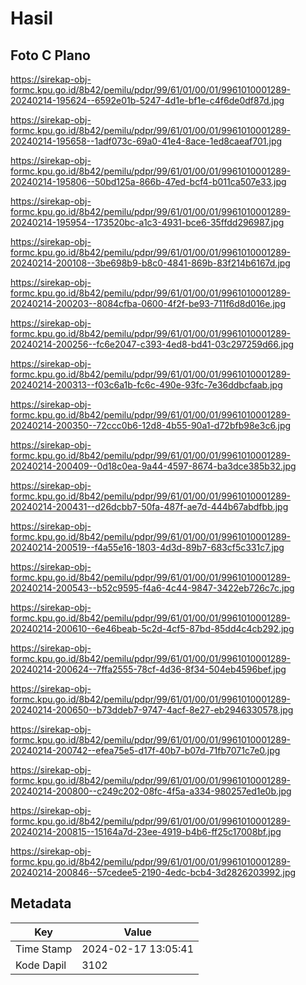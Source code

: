 # Hasil

## Foto C Plano

https://sirekap-obj-formc.kpu.go.id/8b42/pemilu/pdpr/99/61/01/00/01/9961010001289-20240214-195624--6592e01b-5247-4d1e-bf1e-c4f6de0df87d.jpg

https://sirekap-obj-formc.kpu.go.id/8b42/pemilu/pdpr/99/61/01/00/01/9961010001289-20240214-195658--1adf073c-69a0-41e4-8ace-1ed8caeaf701.jpg

https://sirekap-obj-formc.kpu.go.id/8b42/pemilu/pdpr/99/61/01/00/01/9961010001289-20240214-195806--50bd125a-866b-47ed-bcf4-b011ca507e33.jpg

https://sirekap-obj-formc.kpu.go.id/8b42/pemilu/pdpr/99/61/01/00/01/9961010001289-20240214-195954--173520bc-a1c3-4931-bce6-35ffdd296987.jpg

https://sirekap-obj-formc.kpu.go.id/8b42/pemilu/pdpr/99/61/01/00/01/9961010001289-20240214-200108--3be698b9-b8c0-4841-869b-83f214b6167d.jpg

https://sirekap-obj-formc.kpu.go.id/8b42/pemilu/pdpr/99/61/01/00/01/9961010001289-20240214-200203--8084cfba-0600-4f2f-be93-711f6d8d016e.jpg

https://sirekap-obj-formc.kpu.go.id/8b42/pemilu/pdpr/99/61/01/00/01/9961010001289-20240214-200256--fc6e2047-c393-4ed8-bd41-03c297259d66.jpg

https://sirekap-obj-formc.kpu.go.id/8b42/pemilu/pdpr/99/61/01/00/01/9961010001289-20240214-200313--f03c6a1b-fc6c-490e-93fc-7e36ddbcfaab.jpg

https://sirekap-obj-formc.kpu.go.id/8b42/pemilu/pdpr/99/61/01/00/01/9961010001289-20240214-200350--72ccc0b6-12d8-4b55-90a1-d72bfb98e3c6.jpg

https://sirekap-obj-formc.kpu.go.id/8b42/pemilu/pdpr/99/61/01/00/01/9961010001289-20240214-200409--0d18c0ea-9a44-4597-8674-ba3dce385b32.jpg

https://sirekap-obj-formc.kpu.go.id/8b42/pemilu/pdpr/99/61/01/00/01/9961010001289-20240214-200431--d26dcbb7-50fa-487f-ae7d-444b67abdfbb.jpg

https://sirekap-obj-formc.kpu.go.id/8b42/pemilu/pdpr/99/61/01/00/01/9961010001289-20240214-200519--f4a55e16-1803-4d3d-89b7-683cf5c331c7.jpg

https://sirekap-obj-formc.kpu.go.id/8b42/pemilu/pdpr/99/61/01/00/01/9961010001289-20240214-200543--b52c9595-f4a6-4c44-9847-3422eb726c7c.jpg

https://sirekap-obj-formc.kpu.go.id/8b42/pemilu/pdpr/99/61/01/00/01/9961010001289-20240214-200610--6e46beab-5c2d-4cf5-87bd-85dd4c4cb292.jpg

https://sirekap-obj-formc.kpu.go.id/8b42/pemilu/pdpr/99/61/01/00/01/9961010001289-20240214-200624--7ffa2555-78cf-4d36-8f34-504eb4596bef.jpg

https://sirekap-obj-formc.kpu.go.id/8b42/pemilu/pdpr/99/61/01/00/01/9961010001289-20240214-200650--b73ddeb7-9747-4acf-8e27-eb2946330578.jpg

https://sirekap-obj-formc.kpu.go.id/8b42/pemilu/pdpr/99/61/01/00/01/9961010001289-20240214-200742--efea75e5-d17f-40b7-b07d-71fb7071c7e0.jpg

https://sirekap-obj-formc.kpu.go.id/8b42/pemilu/pdpr/99/61/01/00/01/9961010001289-20240214-200800--c249c202-08fc-4f5a-a334-980257ed1e0b.jpg

https://sirekap-obj-formc.kpu.go.id/8b42/pemilu/pdpr/99/61/01/00/01/9961010001289-20240214-200815--15164a7d-23ee-4919-b4b6-ff25c17008bf.jpg

https://sirekap-obj-formc.kpu.go.id/8b42/pemilu/pdpr/99/61/01/00/01/9961010001289-20240214-200846--57cedee5-2190-4edc-bcb4-3d2826203992.jpg


## Metadata

| Key        | Value               |
| ---------- | ------------------- |
| Time Stamp | 2024-02-17 13:05:41 |
| Kode Dapil | 3102                |



